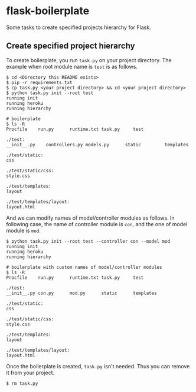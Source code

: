 flask-boilerplate
=================

Some tasks to create specified projects hierarchy for Flask.

Create specified project hierarchy
----------------------------------

To create boilerplate, you run `task.py` on your project directory.
The example when root module name is `test` is as follows.

```
$ cd <Directory this README exists>
$ pip -r requirements.txt
$ cp task.py <your project directory> && cd <your project directory>
$ python task.py init --root test
running init
running heroku
running hierarchy

# boilerplate
$ ls -R
Procfile    run.py      runtime.txt task.py     test

./test:
__init__.py    controllers.py models.py      static         templates

./test/static:
css

./test/static/css:
style.css

./test/templates:
layout

./test/templates/layout:
layout.html
```

And we can modify names of model/controller modules as follows.
In following case, the name of controller module is `con`, and the one of model module is `mod`.

```
$ python task.py init --root test --controller con --model mod
running init
running heroku
running hierarchy

# boilerplate with custom names of model/controller modules
$ ls -R
Procfile    run.py      runtime.txt task.py     test

./test:
__init__.py con.py      mod.py      static      templates

./test/static:
css

./test/static/css:
style.css

./test/templates:
layout

./test/templates/layout:
layout.html
```

Once the boilerplate is created, `task.py` isn't needed. Thus you can remove it from your project.

```
$ rm task.py
```
